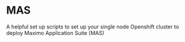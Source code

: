 # MAS
A helpful set up scripts to set up your single node Openshift cluster to deploy Maximo Application Suite (MAS)
